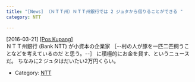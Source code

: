 ```yaml
---
title: "[News] （ＮＴＴ州）ＮＴＴ州銀行では 2 ジュタから借りることができる "
category: NTT

---
```


[2016-03-21] [[Pos Kupang]](http://bit.ly/1ZjpiXm)  
ＮＴＴ州銀行 (Bank NTT) が小資本の企業家
［--村の人が豚を一匹二匹飼うことなどを考えているのだ
と思う。--］
に積極的にお金を貸す、というニュースだ。
ちなみに2 ジュタはだいたい2万円くらい。

- Category: [NTT](https://merapano.github.io/categories.html#NTT)

